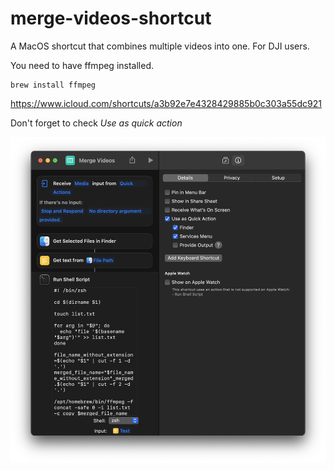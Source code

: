 # merge-videos-shortcut
A MacOS shortcut that combines multiple videos into one. For DJI users.

You need to have ffmpeg installed.

```
brew install ffmpeg
```

https://www.icloud.com/shortcuts/a3b92e7e4328429885b0c303a55dc921

Don't forget to check *Use as quick action*

![Use as quick action](screenshot.png "screenshot")
